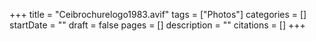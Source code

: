 +++
title = "Ceibrochurelogo1983.avif"
tags = ["Photos"]
categories = []
startDate = ""
draft = false
pages = []
description = ""
citations = []
+++

